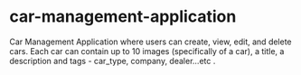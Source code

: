 # car-management-application
Car Management Application where users can create, view, edit, and delete cars. Each car can contain up to 10 images (specifically of a car), a title, a description and tags - car_type, company, dealer…etc .
